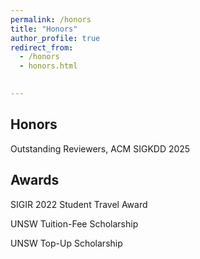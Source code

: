 ```yaml
---
permalink: /honors
title: "Honors"
author_profile: true
redirect_from: 
  - /honors
  - honors.html
  

---
```

<h2>Honors</h2>
Outstanding Reviewers, ACM SIGKDD 2025


<h2>Awards</h2>
SIGIR 2022 Student Travel Award

UNSW Tuition-Fee Scholarship

UNSW Top-Up Scholarship